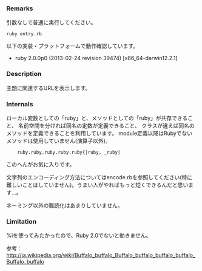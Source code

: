 ### Remarks

引数なしで普通に実行してください。

    ruby entry.rb

以下の実装・プラットフォームで動作確認しています。

* ruby 2.0.0p0 (2013-02-24 revision 39474) [x86\_64-darwin12.2.1]

### Description

主題に関連するURLを表示します。

### Internals

ローカル変数としての「ruby」と、メソッドとしての「ruby」が共存できること、
名前空間を分ければ同名の定数が定義できること、
クラスが違えば同名のメソッドを定義できることを利用しています。
module定義以降はRubyでないメソッドは使用していません(演算子以外)。

        ruby.ruby.ruby.ruby.ruby{|ruby, _ruby|

このへんがお気に入りです。

文字列のエンコーディング方法についてはencode.rbを参照してください(特に
難しいことはしていません)。うまい人がやればもっと短くできるんだと思います...。

ネーミング以外の難読化はあまりしていません。

### Limitation

%iを使ってみたかったので、Ruby 2.0でないと動きません。


参考： http://ja.wikipedia.org/wiki/Buffalo_buffalo_Buffalo_buffalo_buffalo_buffalo_Buffalo_buffalo
